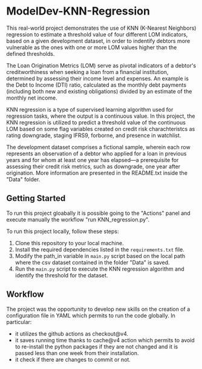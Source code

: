 # ModelDev-KNN-Regression

This real-world project demonstrates the use of KNN (K-Nearest Neighbors) regression to estimate a threshold value of four different LOM indicators, based on a given development dataset, in order to indentify debtors more vulnerable as the ones with one or more LOM values higher than the defined thresholds. 

The Loan Origination Metrics (LOM) serve as pivotal indicators of a debtor's creditworthiness when seeking a loan from a financial institution, determined by assessing their income level and expenses. An example is the Debt to Income (DTI) ratio, calculated as the monthly debt payments (including both new and existing obligations) divided by an estimate of the monthly net income.

KNN regression is a type of supervised learning algorithm used for regression tasks, where the output is a continuous value. In this project, the KNN regression is utilized to predict a threshold value of the continuous LOM based on some flag variables created on credit risk charachteristcs as rating downgrade, staging IFRS9, forborne, and presence in watchlist.

The development dataset comprises a fictional sample, wherein each row represents an observation of a debtor who applied for a loan in previous years and for whom at least one year has elapsed—a prerequisite for assessing their credit risk metrics, such as downgrade, one year after origination. More information are presented in the README.txt inside the "Data" folder.

## Getting Started

To run this project gloabally it is possible going to the "Actions" panel and execute manually the workflow "run KNN_regression.py".

To run this project locally, follow these steps:
  1. Clone this repository to your local machine.
  2. Install the required dependencies listed in the `requirements.txt` file.
  3. Modify the path_in variable in `main.py` script based on the local path where the csv dataset contained in the folder "Data" is saved. 
  4. Run the `main.py` script to execute the KNN regression algorithm and identify the threshold for the dataset.


## Workflow

The project was the opportunity to develop new skills on the creation of a configuration file in YAML which permits to run the code globally.
In particular:
  - it utilizes the github actions as checkout@v4.
  - it saves running time thanks to cache@v4 action which permits to avoid to re-install the python packages if they are not changed and it is passed less than one week from their installation.
  - it check if there are changes to commit or not.

